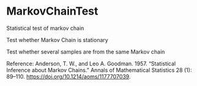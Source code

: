 # MarkovChainTest
Statistical test of markov chain

Test whether Markov Chain is stationary

Test whether several samples are from the same Markov chain


Reference:
Anderson, T. W., and Leo A. Goodman. 1957. “Statistical Inference about Markov Chains.” Annals of Mathematical Statistics 28 (1): 89–110. https://doi.org/10.1214/aoms/1177707039.
